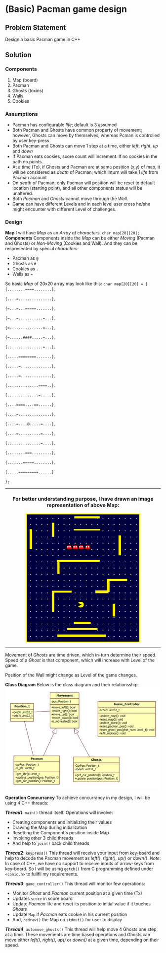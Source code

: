 # (Basic) Pacman game design
## Problem Statement
Design a basic Pacman game in C++
## Solution
### Components
1. Map (board)
2. Pacman
3. Ghosts (toxins)
4. Walls
5. Cookies

### Assumptions
- Pacman has configurable _life_; default is 3 assumed
- Both Pacman and Ghosts have common property of movement; however, Ghosts can move by themselves, whereas Pcman is controlled by user key-press
- Both Pacman and Ghosts can move 1 step at a time, either _left_, _right_, _up_ and _down_
- If Pacman eats cookies, score count will increment. If no cookies in the path no points.
- At a time (Tx), if Ghosts and Pacman are at same position (x,y) of map, it will be considered as _death_ of Pacman; which inturn will take 1 _life_ from Pacman account
- On _death_ of Pacman, only Pacman will position will be reset to default location (starting point), and all other components status will be unaltered.
- Both _Pacman_ and _Ghosts_ cannot move through the _Wall_.
- Game can have different Levels and in each level user cross he/she might encounter with different Level of challenges. 

### Design
**Map**
I will have _Map_ as an _Array of characters_.
`char map[20][20];`
**Components**
Components inside the _Map_ can be either _Moving_ (Pacman and Ghosts) or _Non-Moving_ (Cookies and Wall). And they can be respresented by special _characters_:
- Pacman as `@`
- Ghosts as `#`
- Cookies as `.`
- Walls as `=`

So basic _Map_ of 20x20 array may look like this:
`char map[20][20] = {`
`{........====........},`

`{....=...............},`

`{=...=...=====.......},`

`{=...=...........=...},`

`{=...............=...},`

`{=......####.....=...},`

`{................=...},`

`{.....========.......},`

`{.....=..............},`

`{.....=..............},`

`{..............====..},`

`{..............=.....},`

`{....====....==......},`

`{....=...............},`

`{....=....@.....=....},`

`{....=..........=....},`

`{...............=....},`

`{........===.........},`

`{.......=====........},`

`{.....=========......}`

`};`

---

<div align="center">
  <h3>
    For better understanding purpose, I have drawn an image representation of above Map:
  </h3>
  
  ![Pacman Map!](./pacman.png "Pacman Map")
</div>

---

Movement of _Ghosts_ are time driven, which in-turn determine their speed. Speed of a _Ghost_ is that component, which will increase with Level of the game.

Position of the Wall might change as Level of the game changes.

**Class Diagram**
Below is the class diagram and their relationsship:
![Class Diagram!](./class-diagram.jpg "Class Diagram")

**Operation Concurrancy**
To achieve concurrancy in my design, I will be using 4 C++ threads:

**_Thread1_**:
`main()` thread itself. 
Operations will involve:
- Creating components and initializing their values
- Drawing the Map during initialization
- Resetting the Component's position inside Map
- Invoking other 3 child threads
- And help to `join()` back child threads

**_Thread2_**:
`keypress()` This thread will receive your input from key-board and help to decode the Pacman movement as _left()_, _right()_, _up()_ or _down()_.
_Note_: In case of C++, we have no support to receive inputs of arrow-keys from key-board. So I will be using `getch()` from C programming defined under `<conio.h>` to fullfil my requirements.

**_Thread3_**:
`game_controller()` This thread will monitor few operations:
- Monitor _Ghost_ and _Pacman_ current position at a given time (Tx)
- Updates `score` in score board
- Update _Pacman_ life and reset its position to initial value if it touches _Ghosts_
- Update `Map` if _Pacman_ eats cookie in his current position
- And, `redraw()` the Map on `stdout()` for user to display

**_Thread4_**:
`automove_ghosts()` This thread will help move 4 Ghosts one step at a time. These movements are time based operations and Ghosts can move either _left()_, _right()_, _up()_ or _down()_ at a given time, depending on their speed.
